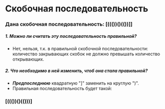 # Скобочная последовательность

### Дана скобочная последовательность: [((())()(())]]
##### 1. Можно ли считать эту последовательность правильной? 
- Нет, нельзя, т.к. в правильной скобочной последовательности: количество закрывающих скобок не должно превышать количество открывающих.
##### 2. Что необходимо в ней изменить, чтоб она стала правильной?
- **_Предпоследнюю_** квадратную "]" заменить на круглую ")". 
- Правильная последовательность будет такой:
### [((())()(()))]
